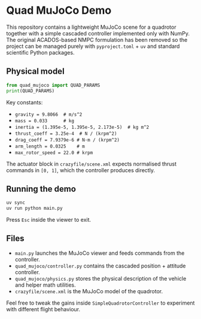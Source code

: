 # Quad MuJoCo Demo

This repository contains a lightweight MuJoCo scene for a quadrotor together with a simple cascaded controller implemented only with NumPy. The original ACADOS-based NMPC formulation has been removed so the project can be managed purely with `pyproject.toml` + `uv` and standard scientific Python packages.

## Physical model

```python
from quad_mujoco import QUAD_PARAMS
print(QUAD_PARAMS)
```

Key constants:

- `gravity = 9.8066  # m/s^2`
- `mass = 0.033      # kg`
- `inertia = (1.395e-5, 1.395e-5, 2.173e-5)  # kg m^2`
- `thrust_coeff = 3.25e-4  # N / (krpm^2)`
- `drag_coeff = 7.9379e-6 # N·m / (krpm^2)`
- `arm_length = 0.0325    # m`
- `max_rotor_speed = 22.0 # krpm`

The actuator block in `crazyfile/scene.xml` expects normalised thrust commands in `[0, 1]`, which the controller produces directly.

## Running the demo

```bash
uv sync
uv run python main.py
```

Press `Esc` inside the viewer to exit.

## Files

- `main.py` launches the MuJoCo viewer and feeds commands from the controller.
- `quad_mujoco/controller.py` contains the cascaded position + attitude controller.
- `quad_mujoco/physics.py` stores the physical description of the vehicle and helper math utilities.
- `crazyfile/scene.xml` is the MuJoCo model of the quadrotor.

Feel free to tweak the gains inside `SimpleQuadrotorController` to experiment with different flight behaviour.

